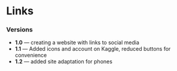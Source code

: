 # Links

### Versions
- **1.0** — creating a website with links to social media
- **1.1** — Added icons and account on Kaggle, reduced buttons for convenience
- **1.2** — added site adaptation for phones
